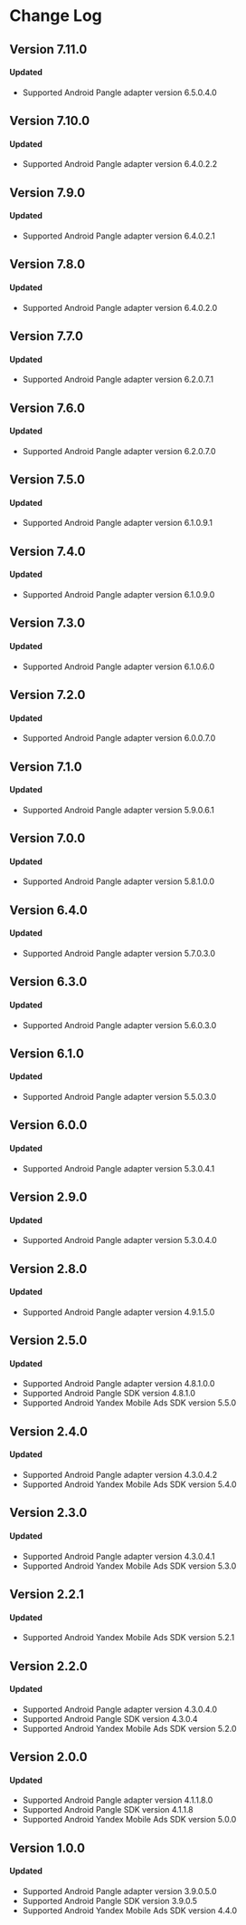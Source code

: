 # Change Log

## Version 7.11.0

#### Updated

* Supported Android Pangle adapter version 6.5.0.4.0

## Version 7.10.0

#### Updated

* Supported Android Pangle adapter version 6.4.0.2.2

## Version 7.9.0

#### Updated

* Supported Android Pangle adapter version 6.4.0.2.1

## Version 7.8.0

#### Updated

* Supported Android Pangle adapter version 6.4.0.2.0

## Version 7.7.0

#### Updated

* Supported Android Pangle adapter version 6.2.0.7.1

## Version 7.6.0

#### Updated

* Supported Android Pangle adapter version 6.2.0.7.0

## Version 7.5.0

#### Updated

* Supported Android Pangle adapter version 6.1.0.9.1

## Version 7.4.0

#### Updated

* Supported Android Pangle adapter version 6.1.0.9.0

## Version 7.3.0

#### Updated

* Supported Android Pangle adapter version 6.1.0.6.0

## Version 7.2.0

#### Updated

* Supported Android Pangle adapter version 6.0.0.7.0

## Version 7.1.0

#### Updated

* Supported Android Pangle adapter version 5.9.0.6.1

## Version 7.0.0

#### Updated

* Supported Android Pangle adapter version 5.8.1.0.0

## Version 6.4.0

#### Updated

* Supported Android Pangle adapter version 5.7.0.3.0

## Version 6.3.0

#### Updated

* Supported Android Pangle adapter version 5.6.0.3.0

## Version 6.1.0

#### Updated

* Supported Android Pangle adapter version 5.5.0.3.0

## Version 6.0.0

#### Updated

* Supported Android Pangle adapter version 5.3.0.4.1

## Version 2.9.0

#### Updated

* Supported Android Pangle adapter version 5.3.0.4.0

## Version 2.8.0

#### Updated

* Supported Android Pangle adapter version 4.9.1.5.0

## Version 2.5.0

#### Updated

* Supported Android Pangle adapter version 4.8.1.0.0
* Supported Android Pangle SDK version 4.8.1.0
* Supported Android Yandex Mobile Ads SDK version 5.5.0

## Version 2.4.0

#### Updated

* Supported Android Pangle adapter version 4.3.0.4.2
* Supported Android Yandex Mobile Ads SDK version 5.4.0

## Version 2.3.0

#### Updated

* Supported Android Pangle adapter version 4.3.0.4.1
* Supported Android Yandex Mobile Ads SDK version 5.3.0

## Version 2.2.1

#### Updated

* Supported Android Yandex Mobile Ads SDK version 5.2.1

## Version 2.2.0

#### Updated

* Supported Android Pangle adapter version 4.3.0.4.0
* Supported Android Pangle SDK version 4.3.0.4
* Supported Android Yandex Mobile Ads SDK version 5.2.0

## Version 2.0.0

#### Updated

* Supported Android Pangle adapter version 4.1.1.8.0
* Supported Android Pangle SDK version 4.1.1.8
* Supported Android Yandex Mobile Ads SDK version 5.0.0

## Version 1.0.0

#### Updated

* Supported Android Pangle adapter version 3.9.0.5.0
* Supported Android Pangle SDK version 3.9.0.5
* Supported Android Yandex Mobile Ads SDK version 4.4.0
